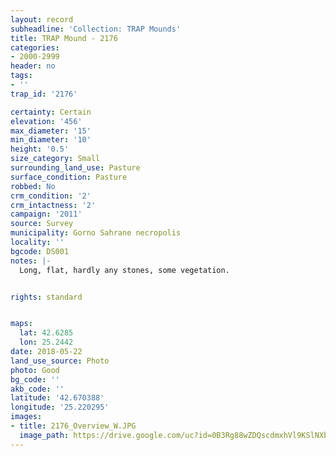 ```yaml
---
layout: record
subheadline: 'Collection: TRAP Mounds'
title: TRAP Mound - 2176
categories:
- 2000-2999
header: no
tags:
- ''
trap_id: '2176'

certainty: Certain
elevation: '456'
max_diameter: '15'
min_diameter: '10'
height: '0.5'
size_category: Small
surrounding_land_use: Pasture
surface_condition: Pasture
robbed: No
crm_condition: '2'
crm_intactness: '2'
campaign: '2011'
source: Survey
municipality: Gorno Sahrane necropolis
locality: ''
bgcode: DS001
notes: |-
  Long, flat, hardly any stones, some vegetation.


rights: standard


maps:
  lat: 42.6285
  lon: 25.2442
date: 2018-05-22
land_use_source: Photo
photo: Good
bg_code: ''
akb_code: ''
latitude: '42.670388'
longitude: '25.220295'
images:
- title: 2176_Overview_W.JPG
  image_path: https://drive.google.com/uc?id=0B3Rg88wZDQscdmxhVl9KSlNXbHM
---
```

